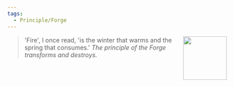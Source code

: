 ```yaml
---
tags:
  - Principle/Forge
---
```

<div style="float: right; padding-left: 10px;"><img src="/Principles/files/forge.png" width=100 style="margin:0" /></div>


> 'Fire', I once read, 'is the winter that warms and the spring that consumes.' *The principle of the Forge transforms and destroys.*